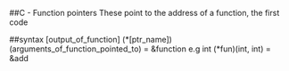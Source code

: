 ##C - Function pointers
These point to the address of a function, the first code

##syntax
[output_of_function] (*[ptr_name])(arguments_of_function_pointed_to) = &function
e.g int (*fun)(int, int) = &add